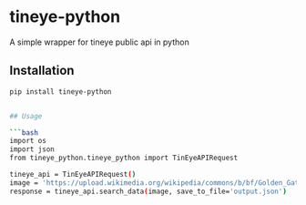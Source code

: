 # tineye-python
A simple wrapper for tineye public api in python

## Installation
```bash
pip install tineye-python


## Usage

```bash
import os
import json
from tineye_python.tineye_python import TinEyeAPIRequest

tineye_api = TinEyeAPIRequest()
image = 'https://upload.wikimedia.org/wikipedia/commons/b/bf/Golden_Gate_Bridge_as_seen_from_Battery_East.jpg'
response = tineye_api.search_data(image, save_to_file='output.json')

